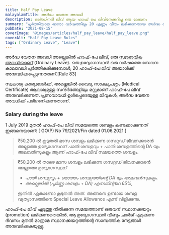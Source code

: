 ```yaml
---
title: Half Pay Leave
malayalamTitle: അർദ്ധ വേതന അവധി
description: ഓർഡിനറി ലീവ് ആയ ഹാഫ് പേ ലീവിനേക്കുറിച്ചു ഒരു ലേഖനം
summary: "പൂർത്തിയായ ഓരോ വർഷത്തിലും 20 എണ്ണം വീതം ലഭിക്കുന്നതായ അർദ്ധ വേതന അവധിയേകുറിച്ചു ഒരു വിവരണം"
pubDate: "2021-08-15"
coverImage: "@images/articles/half_pay_leave/half_pay_leave.png"
coverAlt: "Half Pay Leave Rules"
tags: ["Ordinary Leave", "Leave"]
---
```


അർദ്ധ വേതന അവധി അല്ലെങ്കിൽ ഹാഫ്-പേ ലീവ്, ഒരു [സ്വാഭാവിക അവധിയാണ്](/article/ordinary-leave/) (Ordinary Leave). ഒരു ഉദ്യോഗസ്ഥൻ ഒരു വർഷത്തെ സേവന കാലാവധി പൂർത്തീകരിക്കുമ്പോൾ, 20 ഹാഫ്-പേ ലീവ് അയാൾക്ക് അനുവദിക്കപ്പെടുന്നതാണ്.[Rule 83]

സ്വകാര്യ കാര്യങ്ങൾക്ക്, അല്ലെങ്കിൽ വൈദ്യ സാക്ഷ്യപത്രം (Medical Certificate) ആവശ്യമുള്ള സന്ദർഭങ്ങളിലും മറ്റുമാണ് ഹാഫ്-പേ ലീവ് അനുവദിക്കുന്നത്. പ്രസവാവധി ഉൾപ്പെടെയുള്ള ലീവുകൾ, അർദ്ധ വേതന അവധിക്ക് പരിഗണിക്കുന്നതാണ്.

### Salary during the leave

1 July 2019 മുതൽ ഹാഫ്-പേ ലീവ് സമയത്തെ ശമ്പളം കണക്കാക്കുന്നത് ഇങ്ങനെയാണ്: [ GO(P) No 79/2021/Fin dated 01.06.2021 ]

> ₹50,200 ൽ കൂടുതൽ മാസ ശമ്പളം ലഭിക്കുന്ന ഗസറ്റഡ് ജീവനക്കാരൻ അല്ലാത്ത ഉദ്യോഗസ്ഥന് പാതി ശമ്പളവും + പാതി ശമ്പളത്തിന്റെ DA യും അലവൻസുകളും ആണ് ഹാഫ്-പേ ലീവ് സമയത്തെ ശമ്പളം.

> ₹50,200 ൽ താഴെ മാസ ശമ്പളം ലഭിക്കുന്ന ഗസറ്റഡ് ജീവനക്കാരൻ അല്ലാത്ത ഉദ്യോഗസ്ഥന്
>
> -   _പാതി ശമ്പളവും + മൊത്തം ശമ്പളത്തിന്റെ DA യും അലവൻസുകളും._
> -   _അല്ലെങ്കിൽ (പൂർണ്ണ ശമ്പളം + DA) എന്നതിന്റ്റെ 65%,_
>
> ഇതിൽ ഏതാണോ കൂടുതൽ അത്. അങ്ങനെ ഉണ്ടായ ശമ്പള വ്യത്യാസത്തിനെ Special Leave Allowance എന്ന് വിളിക്കുന്നു.

ഹാഫ്-പേ ലീവ് എടുത്തു നിൽക്കുന്ന സമയത്താണ് ഒരുവന് സ്ഥാനക്കയറ്റം (promotion) ലഭിക്കുന്നതെങ്കിൽ, ആ ഉദ്യോഗസ്ഥൻ വീണ്ടും ചാർജ് എടുക്കുന്ന ദിവസം മുതൽ മാത്രമേ സ്ഥാനക്കയറ്റത്തിന്റെ സാമ്പത്തിക നേട്ടങ്ങൾ അനുവദിക്കുകയുള്ളു.
